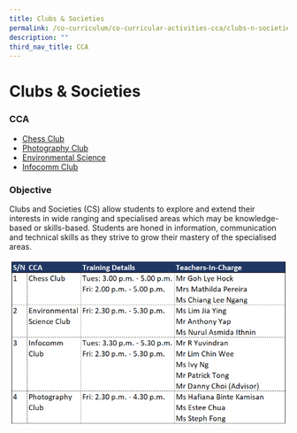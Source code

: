 ```yaml
---
title: Clubs & Societies
permalink: /co-curriculum/co-curricular-activities-cca/clubs-n-societies/
description: ""
third_nav_title: CCA
---
```

# **Clubs & Societies**

### CCA
  
* [Chess Club](/co-curriculum/co-curricular-activities-cca/clubs-n-societies/yishun-town-chess-club-ytcc/)
* [Photography Club](/co-curriculum/co-curricular-activities-cca/clubs-n-societies/yishun-town-photography-club-ytpc/)
* [Environmental Science](/co-curriculum/co-curricular-activities-cca/clubs-n-societies/yishun-town-environmental-science-club/)
* [Infocomm Club](/co-curriculum/co-curricular-activities-cca/clubs-n-societies/yishun-town-infocomm-club-ytic/)


### Objective

Clubs and Societies (CS) allow students to explore and extend their interests in wide ranging and specialised areas which may be knowledge-based or skills-based. Students are honed in information, communication and technical skills as they strive to grow their mastery of the specialised areas.

![](/images/clubs%20&%20societies%20cca.png)